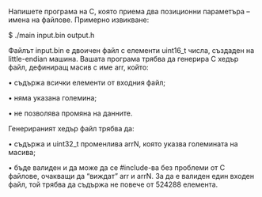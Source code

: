 Напишете програма на C, която приема два позиционни параметъра – имена на файлове. Примерно
извикване:

$ ./main input.bin output.h

Файлът input.bin е двоичен файл с елементи uint16_t числа, създаден на little-endian машина.
Вашата програма трябва да генерира C хедър файл, дефиниращ масив с име arr, който:

• съдържа всички елементи от входния файл;

• няма указана големина;

• не позволява промяна на данните.

Генерираният хедър файл трябва да:

• съдържа и uint32_t променлива arrN, която указва големината на масива;

• бъде валиден и да може да се #include-ва без проблеми от C файлове, очакващи да “виждат”
arr и arrN.
За да е валиден един входен файл, той трябва да съдържа не повече от 524288 елемента.